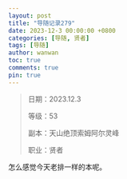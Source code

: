 ```yaml
---
layout: post
title: "导随记录279"
date: 2023-12-3 00:00:00 +0800
categories: [导随, 贤者]
tags: [导随]
author: wanwan
toc: true
comments: true
pin: true
---
```

> 日期：2023.12.3
>
> 等级：53
>
> 副本：天山绝顶索姆阿尔灵峰
>
> 职业：贤者

怎么感觉今天老排一样的本呢。